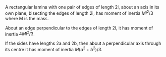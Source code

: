 A rectangular lamina with one pair of edges of length 2l, about an axis
in its own plane, bisecting the edges of length 2l, has moment of
inertia $Ml^{2}/3$ where M is the mass.

About an edge perpendicular to the edges of length 2l, it has moment of
inertia $4Ml^{2}/3.$

If the sides have lengths 2a and 2b, then about a perpendicular axis
through its centre it has moment of inertia $M(a^{2}+b^{2})/3.$
